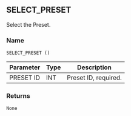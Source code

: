 ## SELECT\_PRESET

Select the Preset.


### Name

`SELECT_PRESET ()`


| Parameter | Type | Description          |
| --------- | ---- | -------------------- |
| PRESET ID | INT  | Preset ID, required. |


### Returns

`None`
